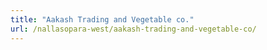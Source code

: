 ```yaml
---
title: "Aakash Trading and Vegetable co."
url: /nallasopara-west/aakash-trading-and-vegetable-co/
---
```

